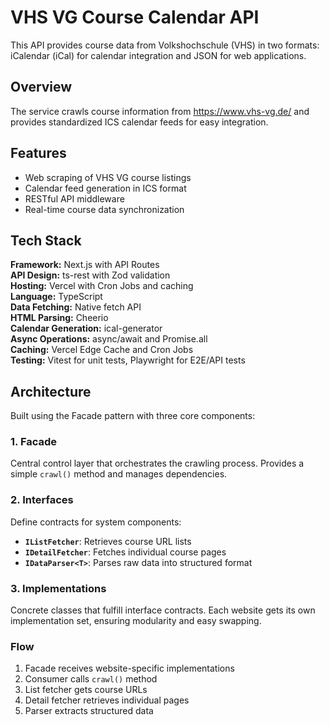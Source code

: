 # VHS VG Course Calendar API

This API provides course data from Volkshochschule (VHS) in two formats: iCalendar (iCal) for calendar integration and JSON for web applications.

## Overview

The service crawls course information from https://www.vhs-vg.de/ and provides standardized ICS calendar feeds for easy integration.

## Features

- Web scraping of VHS VG course listings
- Calendar feed generation in ICS format
- RESTful API middleware
- Real-time course data synchronization

## Tech Stack

**Framework:** Next.js with API Routes  
**API Design:** ts-rest with Zod validation  
**Hosting:** Vercel with Cron Jobs and caching  
**Language:** TypeScript  
**Data Fetching:** Native fetch API  
**HTML Parsing:** Cheerio  
**Calendar Generation:** ical-generator  
**Async Operations:** async/await and Promise.all  
**Caching:** Vercel Edge Cache and Cron Jobs  
**Testing:** Vitest for unit tests, Playwright for E2E/API tests  

## Architecture

Built using the Facade pattern with three core components:

### 1. Facade
Central control layer that orchestrates the crawling process. Provides a simple `crawl()` method and manages dependencies.

### 2. Interfaces
Define contracts for system components:
- **`IListFetcher`**: Retrieves course URL lists
- **`IDetailFetcher`**: Fetches individual course pages  
- **`IDataParser<T>`**: Parses raw data into structured format

### 3. Implementations
Concrete classes that fulfill interface contracts. Each website gets its own implementation set, ensuring modularity and easy swapping.

### Flow
1. Facade receives website-specific implementations
2. Consumer calls `crawl()` method
3. List fetcher gets course URLs
4. Detail fetcher retrieves individual pages
5. Parser extracts structured data